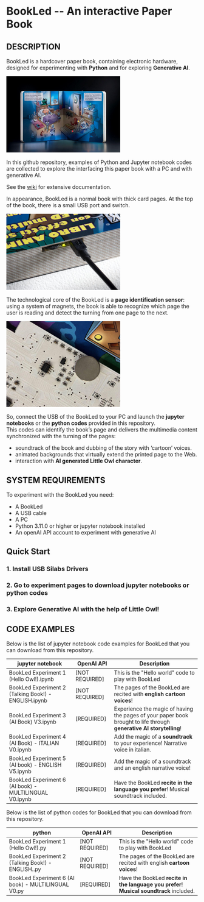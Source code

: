 BookLed -- An interactive Paper Book
====================================

## **DESCRIPTION**
BookLed is a hardcover paper book, containing electronic hardware, designed for experimenting with **Python** and for exploring **Generative AI**.  

<img src="docs/images/xontontox.jpg" alt="Xontontox is calling home Image" width="300">

In this github repository, examples of Python and Jupyter notebook codes are collected to explore the interfacing this paper book with a PC and with generative AI.

See the [wiki](https://github.com/robotoons/BookLed/wiki) for extensive documentation.

In appearance, BookLed is a normal book with thick card pages. 
At the top of the book, there is a small USB port and switch.

<img src="docs/images/usb.jpg" alt="USB Image" width="300">

The technological core of the BookLed  is a **page identification sensor**: using a system of magnets, the book is able to recognize which page the user is reading and detect the turning from one page to the next.

<img src="docs/images/hall_sensor.jpg" alt="Hall sensor Image" width="300">

So, connect the USB of the BookLed to your PC and launch the **jupyter notebooks** or the **python codes** provided in this repository.   
This codes can identify the book’s page and delivers the multimedia content synchronized with the turning of the pages:  

- soundtrack of the book and dubbing of the story with ‘cartoon’ voices.  
- animated backgrounds that virtually extend the printed page to the Web.  
- interaction with **AI generated Little Owl character**.  

## **SYSTEM REQUIREMENTS**
To experiment with the BookLed you need:
  * A BookLed
  * A USB cable
  * A PC
  * Python 3.11.0 or higher or jupyter notebook installed
  * An openAI API account to experiment with generative AI


## **Quick Start**

### 1. Install USB Silabs Drivers
### 2. Go to experiment pages to download jupyter notebooks or python codes
### 3. Explore Generative AI with the help of Little Owl!



## **CODE EXAMPLES**

Below is the list of jupyter notebook code examples for BookLed that you can download from this repository.

| jupyter notebook            | OpenAI API | Description |
| ----------------- | --------- | ----------- |
| BookLed Experiment 1 (Hello Owl!).ipynb            | [NOT REQUIRED]    | This is the "Hello world" code to play with BookLed |
| BookLed Experiment 2 (Talking Book!) - ENGLISH.ipynb            | [NOT REQUIRED]    | The pages of the BookLed are recited with **english cartoon voices**! |
| BookLed Experiment 3 (AI Book) V3.ipynb            | [REQUIRED]    | Experience the magic of having the pages of your paper book brought to life through **generative AI storytelling**! |
| BookLed Experiment 4 (AI Book) - ITALIAN V0.ipynb            | [REQUIRED]    | Add the magic of a **soundtrack** to your experience! Narrative voice in italian.|
| BookLed Experiment 5 (AI book) - ENGLISH V5.ipynb            | [REQUIRED]    | Add the magic of a soundtrack and an english narrative voice! |
| BookLed Experiment 6 (AI book) - MULTILINGUAL V0.ipynb            | [REQUIRED]    | Have the BookLed **recite in the language you prefer**! Musical soundtrack included. |

Below is the list of python codes for BookLed that you can download from this repository.

| python            | OpenAI API | Description |
| ----------------- | --------- | ----------- |
| BookLed Experiment 1 (Hello Owl!).py            | [NOT REQUIRED]    | This is the "Hello world" code to play with BookLed |
| BookLed Experiment 2 (Talking Book!) - ENGLISH..py            | [NOT REQUIRED]    | The pages of the BookLed are recited with english **cartoon voices**! |
| BookLed Experiment 6 (AI book) - MULTILINGUAL V0.py            | [REQUIRED]    | Have the BookLed **recite in the language you prefer**! **Musical soundtrack** included. |




